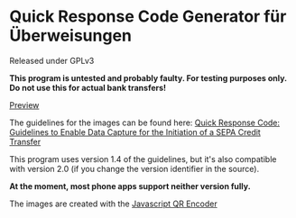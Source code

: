 # Quick Response Code Generator für Überweisungen
Released under GPLv3

**This program is untested and probably faulty. For testing purposes only. Do not use this for actual bank transfers!**

[Preview](https://raw.githubusercontent.com/cvzi/QR-Code-Generator-fuer-Ueberweisungen/master/QR-Code-Generator-fuer-Ueberweisungen.html)

The guidelines for the images can be found here: [Quick Response Code: Guidelines to Enable Data Capture for the Initiation of a SEPA Credit Transfer ](http://www.europeanpaymentscouncil.eu/index.cfm/knowledge-bank/epc-documents/quick-response-code-guidelines-to-enable-data-capture-for-the-initiation-of-a-sepa-credit-transfer/)

This program uses version 1.4 of the guidelines, but it's also compatible with version 2.0 (if you change the version identifier in the source).

**At the moment, most phone apps support neither version fully.**

The images are created with the [Javascript QR Encoder](https://code.google.com/archive/p/jsqrencode/)
